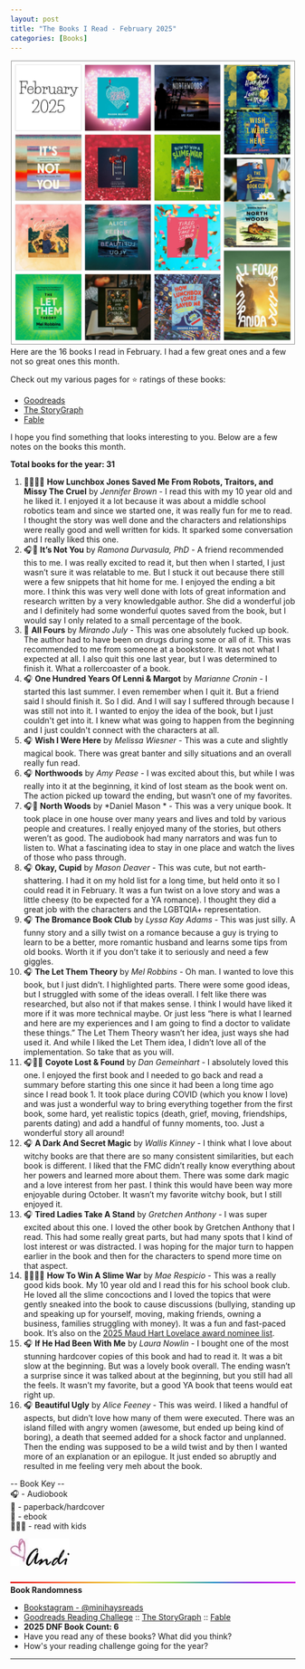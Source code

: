 ```yaml
---
layout: post
title: "The Books I Read - February 2025"
categories: [Books]
---
```

![books](/images/February2025Books.png)
Here are the 16 books I read in February. I had a few great ones and a few not so great ones this month.

Check out my various pages for ⭐️ ratings of these books: 
- [Goodreads](https://www.goodreads.com/readingchallenges/annual) 
- [The StoryGraph](https://app.thestorygraph.com/stats/minihays?year=2025)
- [Fable](https://fable.co/minihays-147798854824) 

I hope you find something that looks interesting to you. Below are a few notes on the books this month.

**Total books for the year: 31**

1. 📖👩‍👧‍👦 **How Lunchbox Jones Saved Me From Robots, Traitors, and Missy The Cruel** by *Jennifer Brown* - I read this with my 10 year old and he liked it. I enjoyed it a lot because it was about a middle school robotics team and since we started one, it was really fun for me to read. I thought the story was well done and the characters and relationships were really good and well written for kids. It sparked some conversation and I really liked this one.
2. 🎧📱 **It’s Not You** by *Ramona Durvasula, PhD* - A friend recommended this to me. I was really excited to read it, but then when I started, I just wasn’t sure it was relatable to me. But I stuck it out because there still were a few snippets that hit home for me. I enjoyed the ending a bit more. I think this was very well done with lots of great information and research written by a very knowledgable author. She did a wonderful job and I definitely had some wonderful quotes saved from the book, but I would say I only related to a small percentage of the book.
3. 📱 **All Fours** by *Mirando July* - This was one absolutely fucked up book. The author had to have been on drugs during some or all of it. This was recommended to me from someone at a bookstore. It was not what I expected at all. I also quit this one last year, but I was determined to finish it. What a rollercoaster of a book.
4. 🎧 **One Hundred Years Of Lenni & Margot** by *Marianne Cronin* - I started this last summer. I even remember when I quit it. But a friend said I should finish it. So I did. And I will say I suffered through because I was still not into it. I wanted to enjoy the idea of the book, but I just couldn't get into it. I knew what was going to happen from the beginning and I just couldn't connect with the characters at all. 
5. 🎧 **Wish I Were Here** by *Melissa Wiesner* - This was a cute and slightly magical book. There was great banter and silly situations and an overall really fun read.
6. 🎧 **Northwoods** by *Amy Pease* - I was excited about this, but while I was really into it at the beginning, it kind of lost steam as the book went on. The action picked up toward the ending, but wasn’t one of my favorites. 
7. 🎧📱 **North Woods** by *Daniel Mason * - This was a very unique book. It took place in one house over many years and lives and told by various people and creatures. I really enjoyed many of the stories, but others weren’t as good. The audiobook had many narrators and was fun to listen to. What a fascinating idea to stay in one place and watch the lives of those who pass through.
8. 🎧 **Okay, Cupid** by *Mason Deaver* - This was cute, but not earth-shattering. I had it on my hold list for a long time, but held onto it so I could read it in February. It was a fun twist on a love story and was a little cheesy (to be expected for a YA romance). I thought they did a great job with the characters and the LGBTQIA+ representation.
9. 🎧 **The Bromance Book Club** by *Lyssa Kay Adams* - This was just silly. A funny story and a silly twist on a romance because a guy is trying to learn to be a better, more romantic husband and learns some tips from old books. Worth it if you don’t take it to seriously and need a few giggles.
10. 🎧 **The Let Them Theory** by *Mel Robbins* - Oh man. I wanted to love this book, but I just didn’t. I highlighted parts. There were some good ideas, but I struggled with some of the ideas overall. I felt like there was researched, but also not if that makes sense. I think I would have liked it more if it was more technical maybe. Or just less “here is what I learned and here are my experiences and I am going to find a doctor to validate these things.” The Let Them Theory wasn’t her idea, just ways she had used it. And while I liked the Let Them idea, I didn’t love all of the implementation. So take that as you will. 
11. 🎧📱📖 **Coyote Lost & Found** by *Dan Gemeinhart* - I absolutely loved this one. I enjoyed the first book and I needed to go back and read a summary before starting this one since it had been a long time ago since I read book 1. It took place during COVID (which you know I love) and was just a wonderful way to bring everything together from the first book, some hard, yet realistic topics (death, grief, moving, friendships, parents dating) and add a handful of funny moments, too. Just a wonderful story all around!
12. 🎧 **A Dark And Secret Magic** by *Wallis Kinney* - I think what I love about witchy books are that there are so many consistent similarities, but each book is different. I liked that the FMC didn’t really know everything about her powers and learned more about them. There was some dark magic and a love interest from her past. I think this would have been way more enjoyable during October. It wasn’t my favorite witchy book, but I still enjoyed it.
13. 🎧 **Tired Ladies Take A Stand** by *Gretchen Anthony* - I was super excited about this one. I loved the other book by Gretchen Anthony that I read. This had some really great parts, but had many spots that I kind of lost interest or was distracted. I was hoping for the major turn to happen earlier in the book and then for the characters to spend more time on that aspect. 
14. 📖👩‍👧‍👦 **How To Win A Slime War** by *Mae Respicio* - This was a really good kids book. My 10 year old and I read this for his school book club. He loved all the slime concoctions and I loved the topics that were gently sneaked into the book to cause discussions (bullying, standing up and speaking up for yourself, moving, making friends, owning a business, families struggling with money). It was a fun and fast-paced book. It’s also on the [2025 Maud Hart Lovelace award nominee list](https://myrahome.org/mhl-2025).  
15. 🎧 **If He Had Been With Me** by *Laura Nowlin* - I bought one of the most stunning hardcover copies of this book and had to read it. It was a bit slow at the beginning. But was a lovely book overall. The ending wasn’t a surprise since it was talked about at the beginning, but you still had all the feels. It wasn’t my favorite, but a good YA book that teens would eat right up.
16. 🎧 **Beautiful Ugly** by *Alice Feeney* - This was weird. I liked a handful of aspects, but didn’t love how many of them were executed. There was an island filled with angry women (awesome, but ended up being kind of boring), a death that seemed added for a shock factor and unplanned. Then the ending was supposed to be a wild twist and by then I wanted more of an explanation or an epilogue. It just ended so abruptly and resulted in me feeling very meh about the book.

-- Book Key -- <br />
🎧 - Audiobook <br />
📖 - paperback/hardcover <br />
📱 - ebook <br />
👩‍👧‍👦 - read with kids 

![Andi](/images/andi.jpg)

![header](/images/BrightSkinnyRainbow.png)
**Book Randomness**
- [Bookstagram - @minihaysreads](http://instagram.com/minihaysreads)
- [Goodreads Reading Challege](https://www.goodreads.com/readingchallenges/annual) :: [The StoryGraph](https://app.thestorygraph.com/stats/minihays?year=2025) :: [Fable](https://fable.co/minihays-147798854824) 
- **2025 DNF Book Count: 6** 
- Have you read any of these books? What did you think?
- How's your reading challenge going for the year?

----